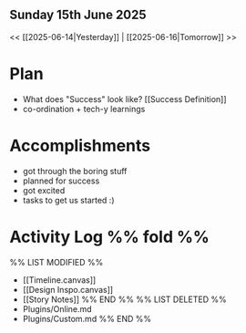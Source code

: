 ## Sunday 15th June 2025 
<< [[2025-06-14|Yesterday]] | [[2025-06-16|Tomorrow]] >>

# Plan
- What does "Success" look like? [[Success Definition]] 
- co-ordination + tech-y learnings


# Accomplishments
- got through the boring stuff
- planned for success
- got excited
- tasks to get us started :)





# Activity Log %% fold %% 
%% LIST MODIFIED %%
- [[Timeline.canvas]]
- [[Design Inspo.canvas]]
- [[Story Notes]]
%% END %%
%% LIST DELETED %%
- Plugins/Online.md
- Plugins/Custom.md
%% END %%